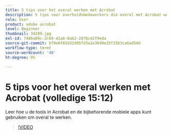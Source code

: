 ```yaml
---
title: 5 tips voor het overal werken met Acrobat
description: 5 tips voor overheidsmedewerkers die overal met Acrobat werken
role: User
product: adobe acrobat
level: Beginner
thumbnail: 34200.jpg
exl-id: 7486a89c-2c60-42a6-8ab2-2878c42f9eda
source-git-commit: bf9e6f65d32d95fd3a2e3690e25f33b3ca6ad5dd
workflow-type: tm+mt
source-wordcount: '40'
ht-degree: 0%

---
```


# 5 tips voor het overal werken met Acrobat (volledige 15:12)

Leer hoe u de tools in Acrobat en de bijbehorende mobiele apps kunt gebruiken om overal te werken.

>[!VIDEO](https://video.tv.adobe.com/v/34200?hidetitle=true)
